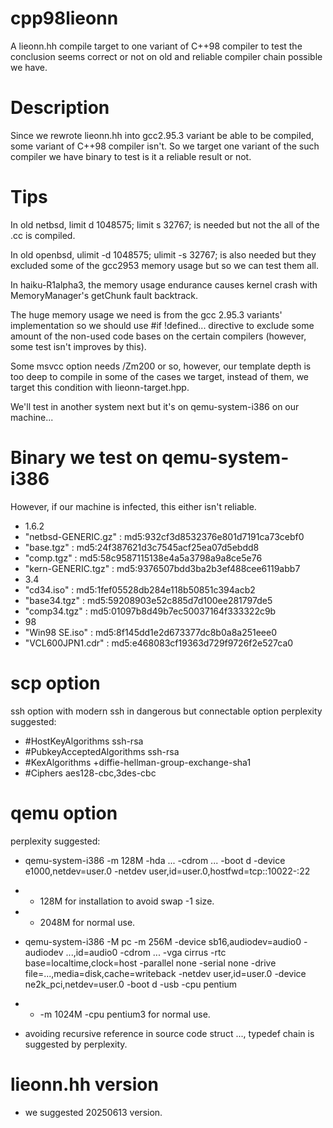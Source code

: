 # cpp98lieonn
A lieonn.hh compile target to one variant of C++98 compiler to test the conclusion seems correct or not on old and reliable compiler chain possible we have.

# Description
Since we rewrote lieonn.hh into gcc2.95.3 variant be able to be compiled, some variant of C++98 compiler isn't.
So we target one variant of the such compiler we have binary to test is it a reliable result or not.

# Tips
In old netbsd, limit d 1048575; limit s 32767; is needed but not the all of the .cc is compiled.

In old openbsd, ulimit -d 1048575; ulimit -s 32767; is also needed but they excluded some of the gcc2953 memory usage but so we can test them all.

In haiku-R1alpha3, the memory usage endurance causes kernel crash with MemoryManager's getChunk fault backtrack.

The huge memory usage we need is from the gcc 2.95.3 variants' implementation so we should use #if !defined... directive to exclude some amount of the non-used code bases on the certain compilers (however, some test isn't improves by this).

Some msvcc option needs /Zm200 or so, however, our template depth is too deep to compile in some of the cases we target, instead of them, we target this condition with lieonn-target.hpp.

We'll test in another system next but it's on qemu-system-i386 on our machine...

# Binary we test on qemu-system-i386
However, if our machine is infected, this either isn't reliable.
* 1.6.2
* "netbsd-GENERIC.gz" : md5:932cf3d8532376e801d7191ca73cebf0
* "base.tgz" : md5:24f387621d3c7545acf25ea07d5ebdd8
* "comp.tgz" : md5:58c9587115138e4a5a3798a9a8ce5e76
* "kern-GENERIC.tgz" : md5:9376507bdd3ba2b3ef488cee6119abb7
* 3.4
* "cd34.iso" : md5:1fef05528db284e118b50851c394acb2
* "base34.tgz" : md5:59208903e52c885d7d100ee281797de5
* "comp34.tgz" : md5:01097b8d49b7ec50037164f333322c9b
* 98
* "Win98 SE.iso"   : md5:8f145dd1e2d673377dc8b0a8a251eee0
* "VCL600JPN1.cdr" : md5:e468083cf19363d729f9726f2e527ca0

# scp option
ssh option with modern ssh in dangerous but connectable option perplexity suggested:
* #HostKeyAlgorithms ssh-rsa
* #PubkeyAcceptedAlgorithms ssh-rsa
* #KexAlgorithms +diffie-hellman-group-exchange-sha1
* #Ciphers aes128-cbc,3des-cbc

# qemu option
perplexity suggested:
* qemu-system-i386 -m 128M -hda ... -cdrom ... -boot d -device e1000,netdev=user.0 -netdev user,id=user.0,hostfwd=tcp::10022-:22
* * 128M for installation to avoid swap -1 size.
* * 2048M for normal use.
* qemu-system-i386 -M pc -m 256M -device sb16,audiodev=audio0 -audiodev ...,id=audio0 -cdrom ... -vga cirrus -rtc base=localtime,clock=host -parallel none -serial none -drive file=...,media=disk,cache=writeback -netdev user,id=user.0 -device ne2k_pci,netdev=user.0 -boot d -usb -cpu pentium
* * -m 1024M -cpu pentium3 for normal use.

* avoiding recursive reference in source code
struct ..., typedef chain is suggested by perplexity.

# lieonn.hh version
* we suggested 20250613 version.
